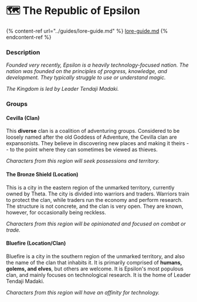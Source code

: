 # 🗺 The Republic of Epsilon

{% content-ref url="../guides/lore-guide.md" %}
[lore-guide.md](../guides/lore-guide.md)
{% endcontent-ref %}

### Description

_Founded very recently, Epsilon is a heavily technology-focused nation. The nation was founded on the principles of progress, knowledge, and development. They typically struggle to use or understand magic._

_The Kingdom is led by Leader Tendaji Madaki._

### Groups

#### Cevilla (Clan)

This **diverse** clan is a coalition of adventuring groups. Considered to be loosely named after the old Goddess of Adventure, the Cevilla clan are expansonists. They believe in discovering new places and making it theirs -- to the point where they can sometimes be viewed as thieves.

_Characters from this region will seek possessions and territory._

#### The Bronze Shield (Location)

This is a city in the eastern region of the unmarked territory, currently owned by Theta. The city is divided into warriors and traders. Warriors train to protect the clan, while traders run the economy and perform research. The structure is not concrete, and the clan is very open. They are known, however, for occasionally being reckless.

_Characters from this region will be opinionated and focused on combat or trade._

#### Bluefire (Location/Clan)

Bluefire is a city in the southern region of the unmarked territory, and also the name of the clan that inhabits it. It is primarily comprised of **humans, golems, and elves**, but others are welcome. It is Epsilon's most populous clan, and mainly focuses on technological research. It is the home of Leader Tendaji Madaki.

_Characters from this region will have an affinity for technology._
